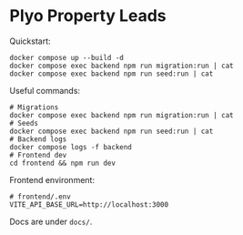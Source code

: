 # Plyo Property Leads

Quickstart:
```
docker compose up --build -d
docker compose exec backend npm run migration:run | cat
docker compose exec backend npm run seed:run | cat
```

Useful commands:
```
# Migrations
docker compose exec backend npm run migration:run | cat
# Seeds
docker compose exec backend npm run seed:run | cat
# Backend logs
docker compose logs -f backend
# Frontend dev
cd frontend && npm run dev
```

Frontend environment:
```
# frontend/.env
VITE_API_BASE_URL=http://localhost:3000
```

Docs are under `docs/`.
